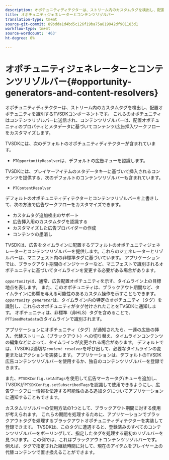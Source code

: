 ```yaml
---
description: オポチュニティディテクターは、ストリーム内のカスタムタグを検出し、配置オポチュニティを識別するTVSDKコンポーネントです。 これらのオポチュニティはコンテンツリゾルバーに送信され、コンテンツリゾルバーは、配置オポチュニティのプロパティとメタデータに基づいてコンテンツ/広告挿入ワークフローをカスタマイズします。
title: オポチュニティジェネレーターとコンテンツリゾルバー
translation-type: tm+mt
source-git-commit: 89bdda1d4bd5c126f19ba75a819942df901183d1
workflow-type: tm+mt
source-wordcount: '463'
ht-degree: 0%

---
```



# オポチュニティジェネレーターとコンテンツリゾルバー{#opportunity-generators-and-content-resolvers}

オポチュニティディテクターは、ストリーム内のカスタムタグを検出し、配置オポチュニティを識別するTVSDKコンポーネントです。 これらのオポチュニティはコンテンツリゾルバーに送信され、コンテンツリゾルバーは、配置オポチュニティのプロパティとメタデータに基づいてコンテンツ/広告挿入ワークフローをカスタマイズします。

TVSDKには、次のデフォルトのオポチュニティディテクターが含まれています。

* `PTOpportunityResolver`は、デフォルトの広告キューを認識します。

TVSDKには、プレイヤーアイテムのメタデータキーに基づいて挿入されるコンテンツを提供する、次のデフォルトのコンテンツリゾルバーも含まれています。

* `PTContentResolver`

デフォルトのオポチュニティディテクターとコンテンツリゾルバーを上書きして、次の方法で広告ワークフローをカスタマイズできます。

* カスタムタグ追加検出のサポート
* 広告挿入用のカスタムタグを認識する
* カスタマイズした広告プロバイダーの作成
* コンテンツの墨消し

<!--<a id="section_C2BA8F50230E4010ABFCD5D976BC1217"></a>-->

TVSDKは、広告をタイムラインに配置するデフォルトのオポチュニティジェネレーターとコンテンツリゾルバーを提供します。これらのジェネレーターとリゾルバーは、マニフェスト内の非標準タグに基づいています。 アプリケーションでは、ブラックアウト期間のインジケーターなど、マニフェストで識別されるオポチュニティに基づいてタイムラインを変更する必要がある場合があります。

*`opportunity`*&#x200B;は、通常、広告配置オポチュニティを示す、タイムライン上の目標地点を表します。 また、このオポチュニティは、ブラックアウト期間など、タイムラインに影響を与える可能性のあるカスタム操作を示すこともできます。 *`opportunity generator`*&#x200B;は、タイムライン内の特定のオポチュニティ（タグ）を識別し、これらのオポチュニティがタグ付けされたことをTVSDKに通知します。 オポチュニティは、非標準（非HLS）タグを含めることで、`PTTimedMetadata`のタイムラインで識別されます。

アプリケーションにオポチュニティ（タグ）が通知されたら、一連の広告の挿入、代替ストリーム（ブラックアウト）への切り替え、タイムラインコンテンツの編集などによって、タイムラインが変更される場合があります。 デフォルトでは、TVSDKは適切な&#x200B;*`content resolver`*&#x200B;を呼び出して、必要なタイムラインの変更またはアクションを実装します。 アプリケーションは、デフォルトのTVSDK広告コンテンツリゾルバーを使用するか、独自のコンテンツリゾルバーを登録できます。

また、`PTSDKConfig.setAdTags`を使用して広告マーカータグ/キューを追加し、TVSDKが`PTSDKConfig.setSubscribedTags`を認識して使用できるようにし、広告ワークフロー情報を伝達する可能性のある追加タグについてアプリケーションに通知することもできます。

カスタムリゾルバーの使用方法の1つとして、ブラックアウト期間に対する使用が考えられます。 これらの期間を処理するために、アプリケーションでブラックアウトタグを処理するブラックアウトオポチュニティディテクターを実装して登録できます。 TVSDKは、このタグに遭遇すると、登録済みのすべてのコンテンツリゾルバーをポーリングして、指定したタグを処理する最初のリゾルバーを見つけます。 この例では、これはブラックアウトコンテンツリゾルバーです。例えば、タグで指定された継続時間に対して、現在のアイテムをプレイヤー上の代替コンテンツで置き換えることができます。